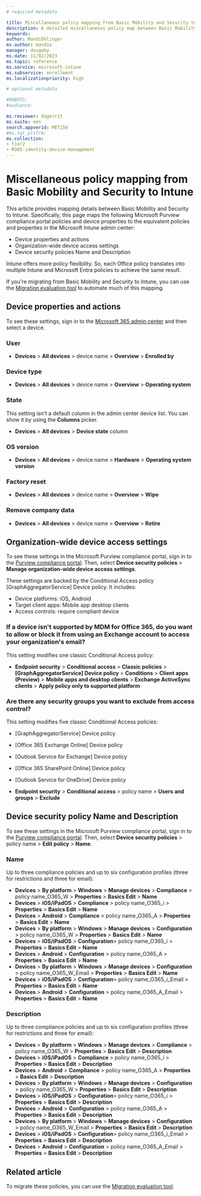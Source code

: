 ```yaml
---
# required metadata

title: Miscellaneous policy mapping from Basic Mobility and Security to Intune
description: A detailed miscellaneous policy map between Basic Mobility and Security access requirements and Intune.
keywords:
author: MandiOhlinger
ms.author: mandia
manager: dougeby
ms.date: 11/02/2023
ms.topic: reference
ms.service: microsoft-intune
ms.subservice: enrollment
ms.localizationpriority: high

# optional metadata

#ROBOTS:
#audience:

ms.reviewer: dagerrit
ms.suite: ems
search.appverid: MET150
#ms.tgt_pltfrm:
ms.collection:
- tier2
- M365-identity-device-management
---
```


# Miscellaneous policy mapping from Basic Mobility and Security to Intune

This article provides mapping details between Basic Mobility and Security to Intune. Specifically, this page maps the following Microsoft Purview compliance portal policies and device properties to the equivalent policies and properties in the Microsoft Intune admin center:

- Device properties and actions
- Organization-wide device access settings
- Device security policies Name and Description

Intune offers more policy flexibility. So, each Office policy translates into multiple Intune and Microsoft Entra policies to achieve the same result.

If you're migrating from Basic Mobility and Security to Intune, you can use the [Migration evaluation tool](migrate-to-intune.md) to automate much of this mapping.

## Device properties and actions

To see these settings, sign in to the [Microsoft 365 admin center](https://portal.office.com/adminportal/home#/MifoDevices) and then select a device.

### User

- **Devices** > **All devices** > device name > **Overview** > **Enrolled by**

### Device type

- **Devices** > **All devices** > device name > **Overview** > **Operating system**

### State

This setting isn't a default column in the admin center device list. You can show it by using the **Columns** picker.

- **Devices** > **All devices** > **Device state** column

### OS version

- **Devices** > **All devices** > device name > **Hardware** > **Operating system version**

### Factory reset

- **Devices** > **All devices** > device name > **Overview** > **Wipe**

### Remove company data

- **Devices** > **All devices** > device name > **Overview** > **Retire**

## Organization-wide device access settings

To see these settings in the Microsoft Purview compliance portal, sign in to the [Purview compliance portal](https://protection.office.com/devicev2). Then, select **Device security policies** > **Manage organization-wide device access settings**.

These settings are backed by the Conditional Access policy [GraphAggregatorService] Device policy. It includes:

- Device platforms: iOS, Android
- Target client apps: Mobile app desktop clients
- Access controls: require compliant device

### If a device isn't supported by MDM for Office 365, do you want to allow or block it from using an Exchange account to access your organization's email?

This setting modifies one classic Conditional Access policy:

- **Endpoint security** > **Conditional access** > **Classic policies** > **[GraphAggregatorService] Device policy** > **Conditions** > **Client apps (Preview)** > **Mobile apps and desktop clients** > **Exchange ActiveSync clients** > **Apply policy only to supported platform**

### Are there any security groups you want to exclude from access control?

This setting modifies five classic Conditional Access policies:

- [GraphAggregatorService] Device policy
- [Office 365 Exchange Online] Device policy
- [Outlook Service for Exchange] Device policy
- [Office 365 SharePoint Online] Device policy
- [Outlook Service for OneDrive] Device policy

- **Endpoint security** > **Conditional access** > policy name > **Users and groups** > **Exclude**

## Device security policy Name and Description

To see these settings in the Microsoft Purview compliance portal, sign in to the [Purview compliance portal](https://protection.office.com/devicev2). Then, select **Device security policies** > policy name > **Edit policy** > **Name**.

### Name

Up to three compliance policies and up to six configuration profiles (three for restrictions and three for email):

- **Devices** > **By platform** > **Windows** > **Manage devices** > **Compliance** > policy name_O365_W > **Properties** >  **Basics Edit** > **Name**
- **Devices** > **iOS/iPadOS** > **Compliance** > policy name_O365_i > **Properties** > **Basics Edit** > **Name**
- **Devices** > **Android** > **Compliance** > policy name_O365_A > **Properties** > **Basics Edit** > **Name**
- **Devices** > **By platform** > **Windows** > **Manage devices** > **Configuration** > policy name_O365_W > **Properties** >  **Basics Edit** > **Name**
- **Devices** > **iOS/iPadOS** > **Configuration**> policy name_O365_i > **Properties** > **Basics Edit** > **Name**
- **Devices** > **Android** > **Configuration** > policy name_O365_A > **Properties** > **Basics Edit** > **Name**
- **Devices** > **By platform** > **Windows** > **Manage devices** > **Configuration** > policy name_O365_W_Email > **Properties** >  **Basics Edit** > **Name**
- **Devices** > **iOS/iPadOS** > **Configuration**> policy name_O365_i_Email > **Properties** > **Basics Edit** > **Name**
- **Devices** > **Android** > **Configuration** > policy name_O365_A_Email > **Properties** > **Basics Edit** > **Name**

### Description

Up to three compliance policies and up to six configuration profiles (three for restrictions and three for email):

- **Devices** > **By platform** > **Windows** > **Manage devices** > **Compliance** > policy name_O365_W > **Properties** >  **Basics Edit** > **Description**
- **Devices** > **iOS/iPadOS** > **Compliance** > policy name_O365_i > **Properties** > **Basics Edit** > **Description**
- **Devices** > **Android** > **Compliance** > policy name_O365_A > **Properties** > **Basics Edit** > **Description**
- **Devices** > **By platform** > **Windows** > **Manage devices** > **Configuration** > policy name_O365_W > **Properties** >  **Basics Edit** > **Description**
- **Devices** > **iOS/iPadOS** > **Configuration**> policy name_O365_i > **Properties** > **Basics Edit** > **Description**
- **Devices** > **Android** > **Configuration** > policy name_O365_A > **Properties** > **Basics Edit** > **Description**
- **Devices** > **By platform** > **Windows** > **Manage devices** > **Configuration** > policy name_O365_W_Email > **Properties** >  **Basics Edit** > **Description**
- **Devices** > **iOS/iPadOS** > **Configuration**> policy name_O365_i_Email > **Properties** > **Basics Edit** > **Description**
- **Devices** > **Android** > **Configuration** > policy name_O365_A_Email > **Properties** > **Basics Edit** > **Description**

## Related article

To migrate these policies, you can use the [Migration evaluation tool](migrate-to-intune.md).

